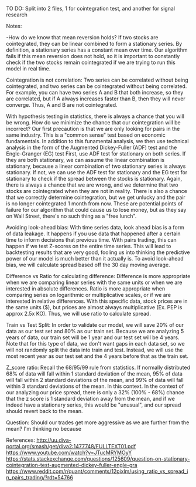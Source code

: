 TO DO: Split into 2 files, 1 for cointegration test, and another for signal research

Notes:

-How do we know that mean reversion holds?
If two stocks are cointegrated, they can be linear combined to form a stationary series. By definition, a stationary series has a constant mean over time. Our algorithm fails if this mean reversion does not hold, so it is important to constantly check if the two stocks remain cointegrated if we are trying to run this model in real time.

Cointegration is not correlation:
Two series can be correlated without being cointegrated, and two series can be cointegrated without being correlated. For example, you can have two series A and B that both increase, so they are correlated, but if A always increases faster than B, then they will never converge. Thus, A and B are not cointegrated.

With hypothesis testing in statistics, there is always a chance that you will be wrong. How do we minimize the chance that our cointegration will be incorrect?
Our first precaution is that we are only looking for pairs in the same industry. This is a "common sense" test based on economic fundamentals.
In addition to this funamental analysis, we then use technical analysis in the form of the Augmented Dickey-Fuller (ADF) test and the Engle-Granger (EG) test
First, use ADF test for stationary on both series. If they are both stationary, we can assume the linear combination is stationary, because a linear combination of two stationary series is always stationary. If not, we can use the ADF test for stationary and the EG test for stationary to check if the spread between the stocks is stationary.
Again, there is always a chance that we are wrong, and we determine that two stocks are cointegrated when they are not in reality. There is also a chance that we correctly determine cointegration, but we get unlucky and the pair is no longer cointegrated 1 month from now. These are potential points of failure for our algorithm that could cause us to lose money, but as they say on Wall Street, there's no such thing as a "free lunch".

Avoiding look-ahead bias:
With time series data, look ahead bias is a form of data leakage. It happens if you use data that happened after a certain time to inform decisions that previous time. With pairs trading, this can happen if we test Z-scores on the entire time series. This will lead to backtesting results that are very good, fooling us into thinking the predictive power of our model is much better than it actually is. To avoid look-ahead bias, we will calculate spread based off the 30 day moving average.

Difference vs Ratio for calculating difference:
Difference is more appropriate when we are comparing linear series with the same units or when we are interested in absolute differences. Ratio is more appropriate when comparing series on logarithmic or multiplicative scales, or if we are interested in relative differences. With this specific data, stock prices are in the same units ($), but prices are almost always multiplicative (Ex. PEP is approx 2.5x KO). Thus, we will use ratio to calculate spread.

Train vs Test Split:
In order to validate our model, we will save 20% of our data as our test set and 80% as our train set. Because we are analyzing 5 years of data, our train set will be 1 year and our test set will be 4 years. Note that for this type of data, we don't want gaps in each data set, so we will not randomly split the data into train and test. Instead, we will use the most recent year as our test set and the 4 years before that as the train set.

Z_score ratio:
Recall the 68/95/99 rule from statistics. If normally distributed 68% of data will fall within 1 standard deviation of the mean, 95% of data will fall within 2 standard deviations of the mean, and 99% of data will fall within 3 standard deviations of the mean. In this context. In the context of our analyzing our price spread, there is only a 32% (100% - 68%) chance that the z score is 1 standard deviation away from the mean, and if we indeed have a stationary series, this would be "unusual", and our spread should revert back to the mean.

Question: Should our trades get more aggressive as we are further from the mean? I'm thinking no because 


References:
http://uu.diva-portal.org/smash/get/diva2:1477748/FULLTEXT01.pdf
https://www.youtube.com/watch?v=JTucMRYMOyY
https://stats.stackexchange.com/questions/125609/question-on-stationary-cointegration-test-augmented-dickey-fuller-engle-gra
https://www.reddit.com/r/quant/comments/12pixlm/using_ratio_vs_spread_in_pairs_trading/?rdt=54766